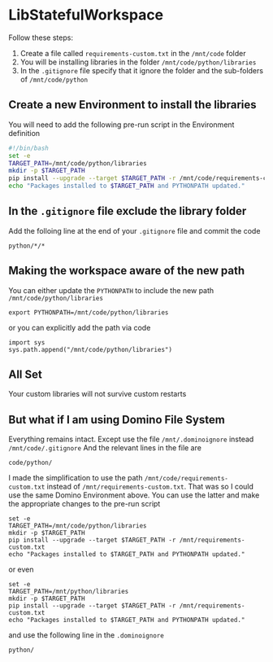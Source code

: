 # LibStatefulWorkspace

Follow these steps:
1. Create a file called `requirements-custom.txt` in the `/mnt/code` folder
2. You will be installing libraries in the folder `/mnt/code/python/libraries`
3. In the `.gitignore` file specify that it ignore the folder and the sub-folders of `/mnt/code/python`


## Create a new Environment to install the libraries

You will need to add the following pre-run script in the Environment definition

```bash
#!/bin/bash
set -e
TARGET_PATH=/mnt/code/python/libraries
mkdir -p $TARGET_PATH
pip install --upgrade --target $TARGET_PATH -r /mnt/code/requirements-custom.txt
echo "Packages installed to $TARGET_PATH and PYTHONPATH updated."
```

## In the `.gitignore` file exclude the library folder

Add the folloing line at the end of your `.gitignore` file and commit the code
```
python/*/*
```

## Making the workspace aware of the new path

You can either update the `PYTHONPATH` to include the new path `/mnt/code/python/libraries`

```
export PYTHONPATH=/mnt/code/python/libraries
```

or you can explicitly add the path via code

```
import sys
sys.path.append("/mnt/code/python/libraries")
```

## All Set

Your custom libraries will not survive custom restarts

## But what if I am using Domino File System

Everything remains intact. Except use the file `/mnt/.dominoignore` instead `/mnt/code/.gitignore`
And the relevant lines in the file are
```
code/python/
```

I made the simplification to use the path `/mnt/code/requirements-custom.txt` instead of `/mnt/requirements-custom.txt`. That was so I could
use the same Domino Environment above. You can use the latter and make the appropriate changes to the pre-run script

```
set -e
TARGET_PATH=/mnt/code/python/libraries
mkdir -p $TARGET_PATH
pip install --upgrade --target $TARGET_PATH -r /mnt/requirements-custom.txt
echo "Packages installed to $TARGET_PATH and PYTHONPATH updated."
```

or even
```
set -e
TARGET_PATH=/mnt/python/libraries
mkdir -p $TARGET_PATH
pip install --upgrade --target $TARGET_PATH -r /mnt/requirements-custom.txt
echo "Packages installed to $TARGET_PATH and PYTHONPATH updated."
```
and use the following line in the `.dominoignore`
```
python/
```